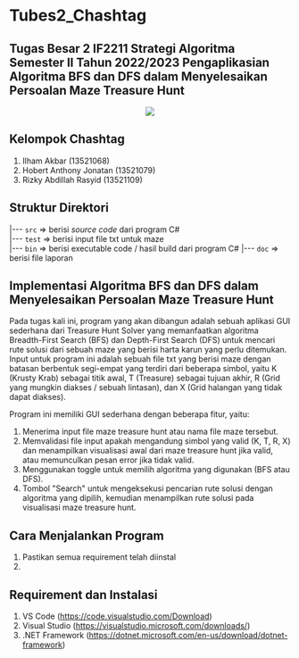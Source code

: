 # Tubes2_Chashtag
## Tugas Besar 2 IF2211 Strategi Algoritma Semester II Tahun 2022/2023 Pengaplikasian Algoritma BFS dan DFS dalam Menyelesaikan Persoalan Maze Treasure Hunt

<p align="center">
    <img src= hhttps://drive.google.com/file/d/1gp40PUi7bw27c5cJC6frcBRiVuaiAgs5/view?usp=sharing
</p>

## Kelompok Chashtag
1. Ilham Akbar			    (13521068)
2. Hobert Anthony Jonatan	(13521079)  
3. Rizky Abdillah Rasyid    (13521109) 

## Struktur Direktori
|---  `src` => berisi *source code* dari program C#<br>
|---  `test` => berisi input file txt untuk maze<br>
|---  `bin` => berisi executable code / hasil build dari program C#
|---  `doc` => berisi file laporan<br>

## Implementasi Algoritma BFS dan DFS dalam Menyelesaikan Persoalan Maze Treasure Hunt

Pada tugas kali ini, program yang akan dibangun adalah sebuah aplikasi GUI sederhana dari Treasure Hunt Solver yang memanfaatkan algoritma Breadth-First Search (BFS) dan Depth-First Search (DFS) untuk mencari rute solusi dari sebuah maze yang berisi harta karun yang perlu ditemukan. Input untuk program ini adalah sebuah file txt yang berisi maze dengan batasan berbentuk segi-empat yang terdiri dari beberapa simbol, yaitu K (Krusty Krab) sebagai titik awal, T (Treasure) sebagai tujuan akhir, R (Grid yang mungkin diakses / sebuah lintasan), dan X (Grid halangan yang tidak dapat diakses).

Program ini memiliki GUI sederhana dengan beberapa fitur, yaitu:

1. Menerima input file maze treasure hunt atau nama file maze tersebut.
2. Memvalidasi file input apakah mengandung simbol yang valid (K, T, R, X) dan menampilkan visualisasi awal dari maze treasure hunt jika valid, atau memunculkan pesan error jika tidak valid.
3. Menggunakan toggle untuk memilih algoritma yang digunakan (BFS atau DFS).
4. Tombol "Search" untuk mengeksekusi pencarian rute solusi dengan algoritma yang dipilih, kemudian menampilkan rute solusi pada visualisasi maze treasure hunt.

## Cara Menjalankan Program
1. Pastikan semua requirement telah diinstal
2. 



## Requirement dan Instalasi
1. VS Code          (https://code.visualstudio.com/Download)
2. Visual Studio    (https://visualstudio.microsoft.com/downloads/)
3. .NET Framework   (https://dotnet.microsoft.com/en-us/download/dotnet-framework)